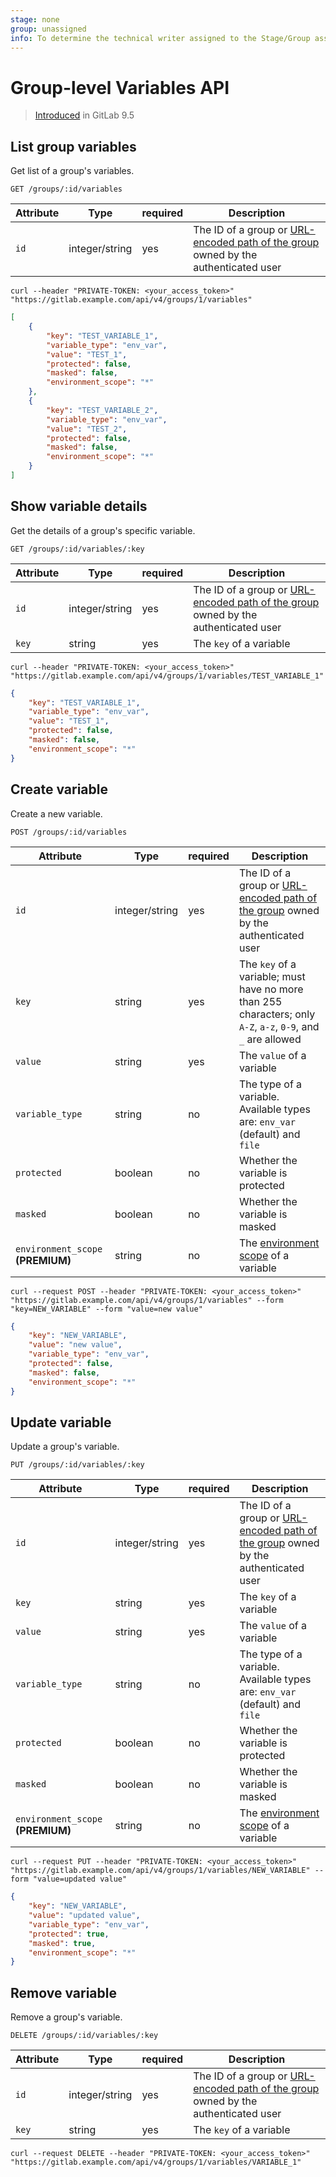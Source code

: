 ```yaml
---
stage: none
group: unassigned
info: To determine the technical writer assigned to the Stage/Group associated with this page, see https://about.gitlab.com/handbook/engineering/ux/technical-writing/#assignments
---
```


# Group-level Variables API

> [Introduced](https://gitlab.com/gitlab-org/gitlab-foss/-/issues/34519) in GitLab 9.5

## List group variables

Get list of a group's variables.

```plaintext
GET /groups/:id/variables
```

| Attribute | Type    | required | Description         |
|-----------|---------|----------|---------------------|
| `id`      | integer/string | yes      | The ID of a group or [URL-encoded path of the group](README.md#namespaced-path-encoding) owned by the authenticated user |

```shell
curl --header "PRIVATE-TOKEN: <your_access_token>" "https://gitlab.example.com/api/v4/groups/1/variables"
```

```json
[
    {
        "key": "TEST_VARIABLE_1",
        "variable_type": "env_var",
        "value": "TEST_1",
        "protected": false,
        "masked": false,
        "environment_scope": "*"
    },
    {
        "key": "TEST_VARIABLE_2",
        "variable_type": "env_var",
        "value": "TEST_2",
        "protected": false,
        "masked": false,
        "environment_scope": "*"
    }
]
```

## Show variable details

Get the details of a group's specific variable.

```plaintext
GET /groups/:id/variables/:key
```

| Attribute | Type    | required | Description           |
|-----------|---------|----------|-----------------------|
| `id`      | integer/string | yes      | The ID of a group or [URL-encoded path of the group](README.md#namespaced-path-encoding) owned by the authenticated user   |
| `key`     | string  | yes      | The `key` of a variable |

```shell
curl --header "PRIVATE-TOKEN: <your_access_token>" "https://gitlab.example.com/api/v4/groups/1/variables/TEST_VARIABLE_1"
```

```json
{
    "key": "TEST_VARIABLE_1",
    "variable_type": "env_var",
    "value": "TEST_1",
    "protected": false,
    "masked": false,
    "environment_scope": "*"
}
```

## Create variable

Create a new variable.

```plaintext
POST /groups/:id/variables
```

| Attribute       | Type    | required | Description           |
|-----------------|---------|----------|-----------------------|
| `id`            | integer/string | yes      | The ID of a group or [URL-encoded path of the group](README.md#namespaced-path-encoding) owned by the authenticated user   |
| `key`           | string  | yes      | The `key` of a variable; must have no more than 255 characters; only `A-Z`, `a-z`, `0-9`, and `_` are allowed |
| `value`         | string  | yes      | The `value` of a variable |
| `variable_type` | string  | no       | The type of a variable. Available types are: `env_var` (default) and `file` |
| `protected`     | boolean | no       | Whether the variable is protected |
| `masked`        | boolean | no       | Whether the variable is masked |
| `environment_scope` **(PREMIUM)** | string | no    | The [environment scope](https://docs.gitlab.com/ee/ci/variables/#limit-the-environment-scopes-of-cicd-variables) of a variable |

```shell
curl --request POST --header "PRIVATE-TOKEN: <your_access_token>" "https://gitlab.example.com/api/v4/groups/1/variables" --form "key=NEW_VARIABLE" --form "value=new value"
```

```json
{
    "key": "NEW_VARIABLE",
    "value": "new value",
    "variable_type": "env_var",
    "protected": false,
    "masked": false,
    "environment_scope": "*"
}
```

## Update variable

Update a group's variable.

```plaintext
PUT /groups/:id/variables/:key
```

| Attribute       | Type    | required | Description             |
|-----------------|---------|----------|-------------------------|
| `id`            | integer/string | yes      | The ID of a group or [URL-encoded path of the group](README.md#namespaced-path-encoding) owned by the authenticated user     |
| `key`           | string  | yes      | The `key` of a variable   |
| `value`         | string  | yes      | The `value` of a variable |
| `variable_type` | string  | no       | The type of a variable. Available types are: `env_var` (default) and `file` |
| `protected`     | boolean | no       | Whether the variable is protected |
| `masked`        | boolean | no       | Whether the variable is masked |
| `environment_scope` **(PREMIUM)** | string | no    | The [environment scope](https://docs.gitlab.com/ee/ci/variables/#limit-the-environment-scopes-of-cicd-variables) of a variable |

```shell
curl --request PUT --header "PRIVATE-TOKEN: <your_access_token>" "https://gitlab.example.com/api/v4/groups/1/variables/NEW_VARIABLE" --form "value=updated value"
```

```json
{
    "key": "NEW_VARIABLE",
    "value": "updated value",
    "variable_type": "env_var",
    "protected": true,
    "masked": true,
    "environment_scope": "*"
}
```

## Remove variable

Remove a group's variable.

```plaintext
DELETE /groups/:id/variables/:key
```

| Attribute | Type    | required | Description             |
|-----------|---------|----------|-------------------------|
| `id`      | integer/string | yes      | The ID of a group or [URL-encoded path of the group](README.md#namespaced-path-encoding) owned by the authenticated user     |
| `key`     | string  | yes      | The `key` of a variable |

```shell
curl --request DELETE --header "PRIVATE-TOKEN: <your_access_token>" "https://gitlab.example.com/api/v4/groups/1/variables/VARIABLE_1"
```
